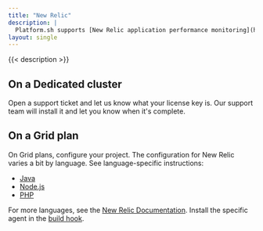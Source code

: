 ```yaml
---
title: "New Relic"
description: |
  Platform.sh supports [New Relic application performance monitoring](https://newrelic.com/products/application-monitoring).
layout: single
---
```


{{< description >}}

## On a Dedicated cluster

Open a support ticket and let us know what your license key is.
Our support team will install it and let you know when it's complete.

## On a Grid plan

On Grid plans, configure your project.
The configuration for New Relic varies a bit by language.
See language-specific instructions:

- [Java](/integrations/observability/new-relic/java.md)
- [Node.js](/integrations/observability/new-relic/nodejs.md)
- [PHP](/integrations/observability/new-relic/php.md)

For more languages, see the [New Relic Documentation](https://docs.newrelic.com/docs/agents/).
Install the specific agent in the [build hook](/configuration/app/hooks.md).
